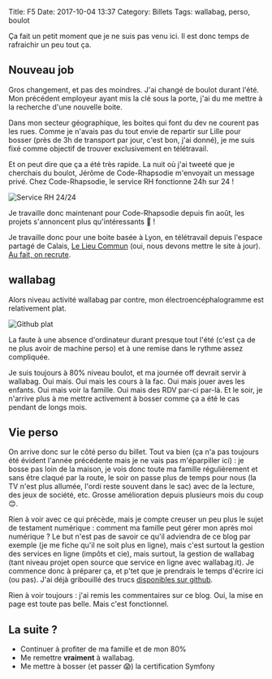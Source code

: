 Title: F5
Date: 2017-10-04 13:37
Category: Billets
Tags: wallabag, perso, boulot

Ça fait un petit moment que je ne suis pas venu ici. Il est donc temps de rafraichir un peu tout ça.

## Nouveau job

Gros changement, et pas des moindres. J'ai changé de boulot durant l'été. Mon précédent employeur ayant mis la clé sous la porte, j'ai du me mettre à la recherche d'une nouvelle boite.

Dans mon secteur géographique, les boites qui font du dev ne courent pas les rues. Comme je n'avais pas du tout envie de repartir sur Lille pour bosser (près de 3h de transport par jour, c'est bon, j'ai donné), je me suis fixé comme objectif de trouver exclusivement en télétravail.

Et on peut dire que ça a été très rapide. La nuit où j'ai tweeté que je cherchais du boulot, Jérôme de Code-Rhapsodie m'envoyait un message privé. Chez Code-Rhapsodie, le service RH fonctionne 24h sur 24 !

![Service RH 24/24]({static}/images/f5/rh.png#mid "Service RH 24/24")


Je travaille donc maintenant pour Code-Rhapsodie depuis fin août, les projets s'annoncent plus qu'intéressants 🤘 !

Je travaille donc pour une boite basée à Lyon, en télétravail depuis l'espace partagé de Calais, [Le Lieu Commun](http://lelieucommun.fr/) (oui, nous devons mettre le site à jour). [Au fait, on recrute](https://www.code-rhapsodie.fr/Jobs).

## wallabag

Alors niveau activité wallabag par contre, mon électroencéphalogramme est relativement plat.

![Github plat]({static}/images/f5/github.png#full "Github plat")

La faute à une absence d'ordinateur durant presque tout l'été (c'est ça de ne plus avoir de machine perso) et à une remise dans le rythme assez compliquée.

Je suis toujours à 80% niveau boulot, et ma journée off devrait servir à wallabag. Oui mais. Oui mais les cours à la fac. Oui mais jouer aves les enfants. Oui mais voir la famille. Oui mais des RDV par-ci par-là. Et le soir, je n'arrive plus à me mettre activement à bosser comme ça a été le cas pendant de longs mois.

## Vie perso

On arrive donc sur le côté perso du billet. Tout va bien (ça n'a pas toujours été évident l'année précédente mais je ne vais pas m'éparpiller ici) : je bosse pas loin de la maison, je vois donc toute ma famille régulièrement et sans être claqué par la route, le soir on passe plus de temps pour nous (la TV n'est plus allumée, l'ordi reste souvent dans le sac) avec de la lecture, des jeux de société, etc. Grosse amélioration depuis plusieurs mois du coup 😊.

Rien à voir avec ce qui précède, mais je compte creuser un peu plus le sujet de testament numérique : comment ma famille peut gérer mon après moi numérique ? Le but n'est pas de savoir ce qu'il adviendra de ce blog par exemple (je me fiche qu'il ne soit plus en ligne), mais c'est surtout la gestion des services en ligne (impôts et cie), mais surtout, la gestion de wallabag (tant niveau projet open source que service en ligne avec wallabag.it). Je commence donc à préparer ça, et p'tet que je prendrais le temps d'écrire ici (ou pas). J'ai déjà gribouillé des trucs [disponibles sur github](https://github.com/digital-legacy/ideas).

Rien à voir toujours : j'ai remis les commentaires sur ce blog. Oui, la mise en page est toute pas belle. Mais c'est fonctionnel.

## La suite ?

* Continuer à profiter de ma famille et de mon 80%
* Me remettre **vraiment** à wallabag.
* Me mettre à bosser (et passer 😱) la certification Symfony

